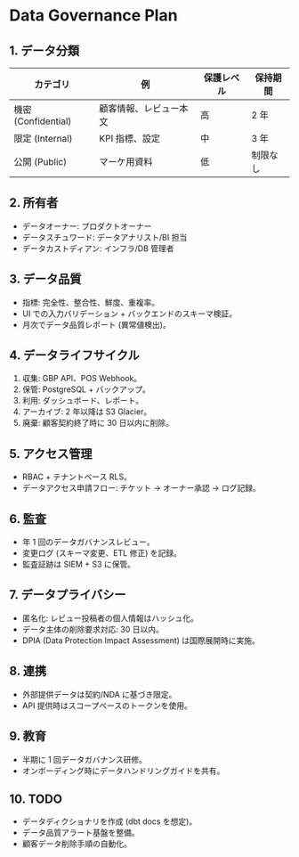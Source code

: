 # Data Governance Plan

## 1. データ分類
| カテゴリ | 例 | 保護レベル | 保持期間 |
| --- | --- | --- | --- |
| 機密 (Confidential) | 顧客情報、レビュー本文 | 高 | 2 年 |
| 限定 (Internal) | KPI 指標、設定 | 中 | 3 年 |
| 公開 (Public) | マーケ用資料 | 低 | 制限なし |

## 2. 所有者
- データオーナー: プロダクトオーナー
- データスチュワード: データアナリスト/BI 担当
- データカストディアン: インフラ/DB 管理者

## 3. データ品質
- 指標: 完全性、整合性、鮮度、重複率。
- UI での入力バリデーション + バックエンドのスキーマ検証。
- 月次でデータ品質レポート (異常値検出)。

## 4. データライフサイクル
1. 収集: GBP API、POS Webhook。
2. 保管: PostgreSQL + バックアップ。
3. 利用: ダッシュボード、レポート。
4. アーカイブ: 2 年以降は S3 Glacier。
5. 廃棄: 顧客契約終了時に 30 日以内に削除。

## 5. アクセス管理
- RBAC + テナントベース RLS。
- データアクセス申請フロー: チケット → オーナー承認 → ログ記録。

## 6. 監査
- 年 1 回のデータガバナンスレビュー。
- 変更ログ (スキーマ変更、ETL 修正) を記録。
- 監査証跡は SIEM + S3 に保管。

## 7. データプライバシー
- 匿名化: レビュー投稿者の個人情報はハッシュ化。
- データ主体の削除要求対応: 30 日以内。
- DPIA (Data Protection Impact Assessment) は国際展開時に実施。

## 8. 連携
- 外部提供データは契約/NDA に基づき限定。
- API 提供時はスコープベースのトークンを使用。

## 9. 教育
- 半期に 1 回データガバナンス研修。
- オンボーディング時にデータハンドリングガイドを共有。

## 10. TODO
- データディクショナリを作成 (dbt docs を想定)。
- データ品質アラート基盤を整備。
- 顧客データ削除手順の自動化。
